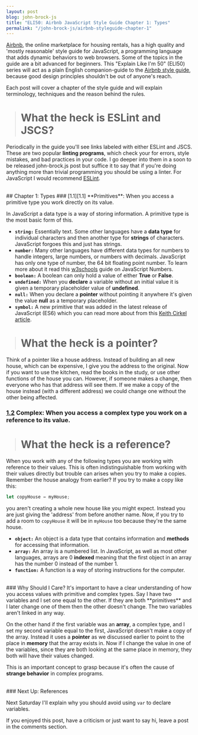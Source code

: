 ```yaml
---
layout: post
blog: john-brock-js
title: "ELI50: Airbnb JavaScript Style Guide Chapter 1: Types"
permalink: "/john-brock-js/airbnb-styleguide-chapter-1"
---
```

[Airbnb][airbnb], the online marketplace for housing rentals, has a high quality and 'mostly reasonable' style guide for JavaScript, a programming language that adds dynamic behaviors to web browsers. Some of the topics in the guide are a bit advanced for beginners. This "Explain Like I'm 50" (ELI50) series will act as a plain English companion-guide to the [Airbnb style guide][style guide], because good design principles shouldn't be out of anyone's reach.

Each post will cover a chapter of the style guide and will explain terminology, techniques and the reason behind the rules.

> # What the heck is ESLint and JSCS?
Periodically in the guide you'll see links labeled with either ESLint and JSCS. These are two popular **linting programs**, which check your for errors, style mistakes, and bad practices in your code. I go deeper into them in a soon to be released john-brock.js post but suffice it to say that if you're doing anything more than trivial programming you should be using a linter. For JavaScript I would recommend [ESLint][eslint].

<br>
## Chapter 1: Types
### [1.1][1.1] **Primitives**: When you access a primitive type you work directly on its value.

In JavaScript a data type is a way of storing information. A primitive type is the most basic form of this.
* **`string:`** Essentially text. Some other languages have a **data type** for individual characters and then another type for **strings** of characters. JavaScript forgoes this and just has strings.
* **`number:`** Many other languages have different data types for numbers to handle integers, large numbers, or numbers with decimals. JavaScript has only one type of number, the 64 bit floating point number. To learn more about it read this [w3schools][js numbers] guide on JavaScript Numbers.
* **`boolean:`** A boolean can only hold a value of either **True** or **False**.
* **`undefined:`** When you **declare** a variable without an initial value it is given a temporary placeholder value of **undefined**.
* **`null:`** When you declare a **pointer** without pointing it anywhere it's given the value **null** as a temporary placeholder.
* **`symbol:`** A new primitive that was added in the latest release of JavaScript (ES6) which you can read more about from this [Keith Cirkel article][symbols].

> # What the heck is a pointer?
Think of a pointer like a house address. Instead of building an all new house, which can be expensive, I give you the address to the original. Now if you want to use the kitchen, read the books in the study, or use other functions of the house you can. However, if someone makes a change, then everyone who has that address will see them. If we make a copy of the house instead (with a different address) we could change one without the other being affected.


### [1.2][1.2] **Complex**: When you access a complex type you work on a reference to its value.
># What the heck is a reference?
When you work with any of the following types you are working with reference to their values. This is often indistinguishable from working with their values directly but trouble can arises when you try to make a copies. Remember the house analogy from earlier? If you try to make a copy like this:
```javascript
let copyHouse = myHouse;
```
you aren't creating a whole new house like you might expect. Instead you are just giving the 'address' from before another name. Now, if you try to add a room to `copyHouse` it will be in `myHouse` too because they're the same house.


* **`object:`** An object is a data type that contains information and **methods** for accessing that information. 
* **`array:`** An array is a numbered list. In JavaScript, as well as most other languages, arrays are 0 **indexed** meaning that the first object in an array has the number 0 instead of the number 1. 
* **`function:`** A function is a way of storing instructions for the computer.

<br>
### Why Should I Care?
It's important to have a clear understanding of how you access values with primitive and complex types. Say I have two variables and I set one equal to the other. If they are both **primitives** and I later change one of them then the other doesn't change. The two variables aren't linked in any way.

On the other hand if the first variable was an **array**, a complex type, and I set my second variable equal to the first, JavaScript doesn't make a copy of the array. Instead it uses a **pointer** as we discussed earlier to point to the place in **memory** that the array exists in. Now if I change the value in one of the variables, since they are both looking at the same place in memory, they both will have their values changed.

This is an important concept to grasp because it's often the cause of **strange behavior** in complex programs.

<br>
### Next Up: References

Next Saturday I'll explain why you should avoid using `var` to declare variables.

If you enjoyed this post, have a criticism or just want to say hi, leave a post in the comments section.



[style guide]: https://github.com/airbnb/javascript#types--primitives
[airbnb]: https://www.airbnb.com/
[eslint]: http://eslint.org/

[1.1]: https://github.com/airbnb/javascript#types--primitives
[1.2]: https://github.com/airbnb/javascript#types--complex

[js numbers]: https://www.w3schools.com/js/js_numbers.asp
[symbols]: https://www.keithcirkel.co.uk/metaprogramming-in-es6-symbols/